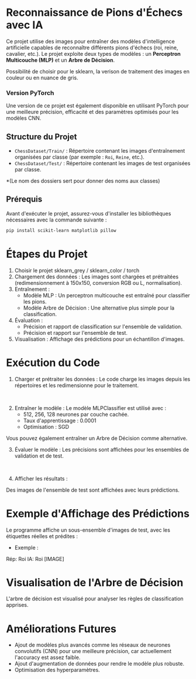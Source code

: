 # Reconnaissance de Pions d'Échecs avec IA

Ce projet utilise des images pour entraîner des modèles d'intelligence artificielle capables de reconnaître différents pions d'échecs (roi, reine, cavalier, etc.). Le projet exploite deux types de modèles : un **Perceptron Multicouche (MLP)** et un **Arbre de Décision**.

Possibilité de choisir pour le sklearn, la verison de traitement des images en couleur ou en nuance de gris.

### Version PyTorch
Une version de ce projet est également disponible en utilisant PyTorch pour une meilleure précision, efficacité et des paramètres optimisés pour les modèles CNN.

## Structure du Projet

- `ChessDataset/Train/` : Répertoire contenant les images d'entraînement organisées par classe (par exemple : `Roi`, `Reine`, etc.).
- `ChessDataset/Test/` : Répertoire contenant les images de test organisées par classe.

*(Le nom des dossiers sert pour donner des noms aux classes)
## Prérequis

Avant d'exécuter le projet, assurez-vous d'installer les bibliothèques nécessaires avec la commande suivante :

```bash
pip install scikit-learn matplotlib pillow
```

# Étapes du Projet
1. Choisir le projet sklearn_grey / sklearn_color / torch
1. Chargement des données : Les images sont chargées et prétraitées (redimensionnement à 150x150, conversion RGB ou L, normalisation).
2. Entraînement :
    - Modèle MLP : Un perceptron multicouche est entraîné pour classifier les pions.
    - Modèle Arbre de Décision : Une alternative plus simple pour la classification.
3. Évaluation :
    - Précision et rapport de classification sur l'ensemble de validation.
    - Précision et rapport sur l'ensemble de test.
4. Visualisation : Affichage des prédictions pour un échantillon d'images.

# Exécution du Code
1. Charger et prétraiter les données :
    Le code charge les images depuis les répertoires et les redimensionne pour le traitement.
<br />

2. Entraîner le modèle :
    Le modèle MLPClassifier est utilisé avec :
    - 512, 256, 128 neurones par couche cachée.
    - Taux d'apprentissage : 0.0001
    - Optimisation : SGD

Vous pouvez également entraîner un Arbre de Décision comme alternative.
<br />

3. Évaluer le modèle :
Les précisions sont affichées pour les ensembles de validation et de test.
<br />

4. Afficher les résultats :

Des images de l'ensemble de test sont affichées avec leurs prédictions.

# Exemple d'Affichage des Prédictions
Le programme affiche un sous-ensemble d'images de test, avec les étiquettes réelles et prédites :

- Exemple :

Rép: Roi
IA: Roi
[IMAGE]

# Visualisation de l'Arbre de Décision
L'arbre de décision est visualisé pour analyser les règles de classification apprises.

# Améliorations Futures
- Ajout de modèles plus avancés comme les réseaux de neurones convolutifs (CNN) pour une meilleure précision, car actuellement l'accuracy est assez faible.
- Ajout d'augmentation de données pour rendre le modèle plus robuste.
- Optimisation des hyperparamètres.